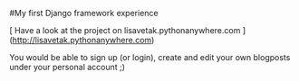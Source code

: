 #My first Django framework experience

[ Have a look at the project on lisavetak.pythonanywhere.com ] (http://lisavetak.pythonanywhere.com)

You would be able to sign up (or login), create and edit your own blogposts under your personal account ;)
